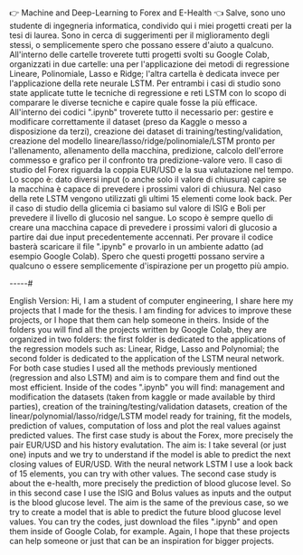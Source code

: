 :point_right: Machine and Deep-Learning to Forex and E-Health :point_left:
Salve, sono uno studente di ingegneria informatica, condivido qui i miei progetti creati per la tesi di laurea. Sono in cerca di suggerimenti per il miglioramento degli stessi, o semplicemente spero che possano essere d'aiuto a qualcuno.
All'interno delle cartelle troverete tutti progetti svolti su Google Colab, organizzati in due cartelle: una per l'applicazione dei metodi di regressione Lineare, Polinomiale, Lasso e Ridge; l'altra cartella è dedicata invece per l'applicazione della rete neurale LSTM.
Per entrambi i casi di studio sono state applicate tutte le tecniche di regressione e reti LSTM con lo scopo di comparare le diverse tecniche e capire quale fosse la più efficace. All'interno dei codici ".ipynb" troverete tutto il necessario per: gestire e modificare correttamente il dataset (preso da Kaggle o messo a disposizione da terzi), creazione dei dataset di training/testing/validation, creazione del modello lineare/lasso/ridge/polinomiale/LSTM pronto per l'allenamento, allenamento della macchina, predizione, calcolo dell'errore commesso e grafico per il confronto tra predizione-valore vero.
Il caso di studio del Forex riguarda la coppia EUR/USD e la sua valutazione nel tempo. Lo scopo è: dato diversi input (o anche solo il valore di chiusura) capire se la macchina è capace di prevedere i prossimi valori di chiusura. Nel caso della rete LSTM vengono utilizzati gli ultimi 15 elementi come look back.
Per il caso di studio della glicemia ci basiamo sul valore di ISIG e Boli per prevedere il livello di glucosio nel sangue. Lo scopo è sempre quello di creare una macchina capace di prevedere i prossimi valori di glucosio a partire dai due input precedentemente accennati.
Per provare il codice basterà scaricare il file ".ipynb" e provarlo in un ambiente adatto (ad esempio Google Colab).
Spero che questi progetti possano servire a qualcuno o essere semplicemente d'ispirazione per un progetto più ampio.

-----#

English Version:
Hi, I am a student of computer engineering, I share here my projects that I made for the thesis. I am finding for advices to improve these projects, or I hope that them can help someone in theirs.
Inside of the folders you will find all the projects written by Google Colab, they are organized in two folders: the first folder is dedicated to the applications of the regression models such as: Linear, Ridge, Lasso and Polynomial; the second folder is dedicated to the application of the LSTM neural network.
For both case studies I used all the methods previously mentioned (regression and also LSTM) and aim is to compare them and find out the most efficient. Inside of the codes ".ipynb" you will find: management and modification the datasets (taken from kaggle or made available by third parties), creation of the training/testing/validation datasets, creation of the linear/polynomial/lasso/ridge/LSTM model ready for training, fit the models, prediction of values, computation of loss and plot the real values against predicted values.
The first case study is about the Forex, more precisely the pair EUR/USD and his history evalutation. The aim is: I take several (or just one) inputs and we try to understand if the model is able to predict the next closing values of EUR/USD. With the neural network LSTM I use a look back of 15 elements, you can try with other values.
The second case study is about the e-health, more precisely the prediction of blood glucose level. So in this second case I use the ISIG and Bolus values as inputs and the output is the blood glucose level. The aim is the same of the previous case, so we try to create a model that is able to predict the future blood glucose level values.
You can try the codes, just download the files ".ipynb" and open them inside of Google Colab, for example.
Again, I hope that these projects can help someone or just that can be an inspiration for bigger projects.
